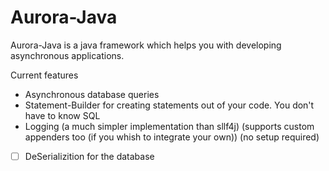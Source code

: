 # Aurora-Java

Aurora-Java is a java framework which helps you with developing asynchronous applications.

Current features

- Asynchronous database queries
- Statement-Builder for creating statements out of your code. You don't have to know SQL
- Logging (a much simpler implementation than sllf4j) (supports custom appenders too (if you whish to integrate your own)) (no setup required)

- [ ] DeSerializition for the database